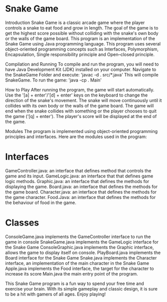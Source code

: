 # Snake Game

Introduction
Snake Game is a classic arcade game where the player controls a snake to eat food and grow in length. The goal of the game is to get the highest score possible without colliding with the snake's own body or the walls of the game board. This program is an implementation of the Snake Game using Java programming language.
This program uses several object-oriented programming concepts such as Interfaces, Polymorphism, Encapsulation, Single responsibility principle and Open–closed principle.

Compilation and Running
To compile and run the program, you will need to have Java Development Kit (JDK) installed on your computer.
Navigate to the SnakeGame Folder and execute: 'javac -d . src/*.java' This will compile SnakeGame.
To run the game: 'java -cp . Main'

How to Play
After running the program, the game will start automatically. Use the '[a] + enter'/'[d] + enter' keys on the keyboard to change the direction of the snake's movement. The snake will move continuously until it collides with its own body or the walls of the game board. The game will end when the snake collides with something or the player chooses to quit the game ('[q] + enter'). The player's score will be displayed at the end of the game.

Modules
The program is implemented using object-oriented programming principles and interfaces. Here are the modules used in the program:

# Interfaces #
GameController.java: an interface that defines method that controls the game and its input.
GameLogic.java: an interface that that defines game logic methods.
Graphic.java: an interface that defines the methods for displaying the game.
Board.java: an interface that defines the methods for the game board.
Character.java: an interface that defines the methods for the game character.
Food.Java: an interface that defines the methods for the behaviour of food in the game.

# Classes #
ConsoleGame.java implements the GameController interface to run the game in console
SnakeGame.java implements the GameLogic interface for the Snake Game
ConsoleGraphic.java implements the Graphic interface, allows the game to display itself on console.
PlayBoard.java implements the Board interface for the Snake Game
Snake.java implements the Character interface, an implementation of the main character in the Snake Game
Apple.java implements the Food interface, the target for the character to increase its score
Main.java the main entry point of the program.


This Snake Game program is a fun way to spend your free time and exercise your brain. With its simple gameplay and classic design, it is sure to be a hit with gamers of all ages. 
Enjoy playing!
